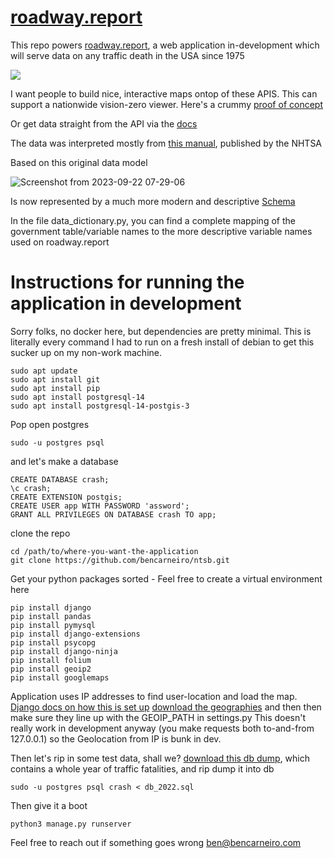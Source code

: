 # [roadway.report](https://roadway.report)

This repo powers [roadway.report](https://roadway.report), a web application in-development which will serve data on any traffic death in the USA since 1975


<img src="https://censusmaps.org/static/death.png">

I want people to build nice, interactive maps ontop of these APIS. This can support a nationwide vision-zero viewer. 
Here's a crummy [proof of concept](https://roadway.report)

Or get data straight from the API via the [docs](https://roadway.report/v1/docs)

The data was interpreted mostly from [this manual](https://crashstats.nhtsa.dot.gov/Api/Public/ViewPublication/813556), published by the NHTSA

Based on this original data model

![Screenshot from 2023-09-22 07-29-06](https://github.com/bencarneiro/ntsb/assets/63479105/52ab1a18-5d50-48c0-a416-cf2d4b148f4f)

Is now represented by a much more modern and descriptive [Schema](https://roadway.report/schema)

In the file data_dictionary.py, you can find a complete mapping of the government table/variable names to the more descriptive variable names used on roadway.report



# Instructions for running the application in development

Sorry folks, no docker here, but dependencies are pretty minimal. This is literally every command I had to run on a fresh install of debian to get this sucker up on my non-work machine. 

```
sudo apt update
sudo apt install git
sudo apt install pip
sudo apt install postgresql-14
sudo apt install postgresql-14-postgis-3
```
Pop open postgres
```
sudo -u postgres psql
```
and let's make a database
```
CREATE DATABASE crash;
\c crash;
CREATE EXTENSION postgis;
CREATE USER app WITH PASSWORD 'assword';
GRANT ALL PRIVILEGES ON DATABASE crash TO app;
```
clone the repo
```
cd /path/to/where-you-want-the-application
git clone https://github.com/bencarneiro/ntsb.git
```
Get your python packages sorted - Feel free to create a virtual environment here
```
pip install django
pip install pandas
pip install pymysql
pip install django-extensions
pip install psycopg
pip install django-ninja
pip install folium
pip install geoip2
pip install googlemaps
```
Application uses IP addresses to find user-location and load the map. 
[Django docs on how this is set up](https://docs.djangoproject.com/en/5.0/ref/contrib/gis/geoip2/)
[download the geographies](https://drive.google.com/drive/folders/1JCmyvSZVb2vcpceOAUwhy8gh2tzo5ucB?usp=sharing) and then then make sure they line up with the GEOIP_PATH in settings.py
This doesn't really work in development anyway (you make requests both to-and-from 127.0.0.1) so the Geolocation from IP is bunk in dev. 

Then let's rip in some test data, shall we?
[download this db dump](https://drive.google.com/file/d/1Tlk9b8C4HqzdhZdzh8LZwrPqEKPZt5HQ/view?usp=sharing), which contains a whole year of traffic fatalities, and rip dump it into db
```
sudo -u postgres psql crash < db_2022.sql
```
Then give it a boot
```
python3 manage.py runserver
```

Feel free to reach out if something goes wrong ben@bencarneiro.com


